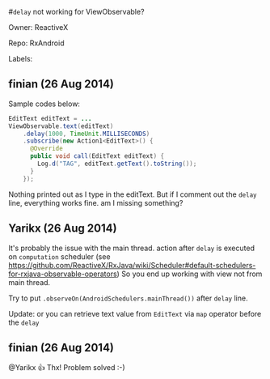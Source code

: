 #`delay` not working for ViewObservable?

Owner: ReactiveX

Repo: RxAndroid

Labels: 

## finian (26 Aug 2014)

Sample codes below:

``` java
EditText editText = ...
ViewObservable.text(editText)
    .delay(1000, TimeUnit.MILLISECONDS)
    .subscribe(new Action1<EditText>() {
      @Override
      public void call(EditText editText) {
        Log.d("TAG", editText.getText().toString());
      }
    });
```

Nothing printed out as I type in the editText. But if I comment out the `delay` line, everything works fine. am I missing something?


## Yarikx (26 Aug 2014)

It's probably the issue with the main thread. action after `delay` is executed on `computation` scheduler (see https://github.com/ReactiveX/RxJava/wiki/Scheduler#default-schedulers-for-rxjava-observable-operators)
So you end up working with view not from main thread.

Try to put `.observeOn(AndroidSchedulers.mainThread())` after `delay` line.

Update: or you can retrieve text value from `EditText` via `map` operator before the `delay`


## finian (26 Aug 2014)

@Yarikx :+1: Thx! Problem solved :-)


